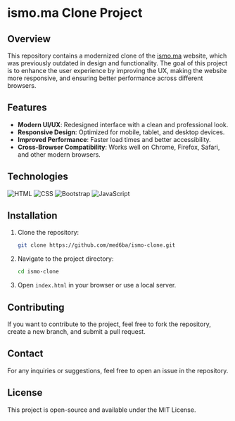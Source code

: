 # ismo.ma Clone Project

## Overview

This repository contains a modernized clone of the <a href="https://www.ismo.ma">ismo.ma</a> website, which was previously outdated in design and functionality. The goal of this project is to enhance the user experience by improving the UX, making the website more responsive, and ensuring better performance across different browsers.

## Features

- **Modern UI/UX**: Redesigned interface with a clean and professional look.
- **Responsive Design**: Optimized for mobile, tablet, and desktop devices.
- **Improved Performance**: Faster load times and better accessibility.
- **Cross-Browser Compatibility**: Works well on Chrome, Firefox, Safari, and other modern browsers.

## Technologies

![HTML](https://img.shields.io/badge/-HTML-orange?logo=html5&logoColor=white) ![CSS](https://img.shields.io/badge/-CSS-blue?logo=css3&logoColor=white) ![Bootstrap](https://img.shields.io/badge/-Bootstrap-purple?logo=bootstrap&logoColor=white) ![JavaScript](https://img.shields.io/badge/-JavaScript-yellow?logo=javascript&logoColor=white)
## Installation

1. Clone the repository:

   ```sh
   git clone https://github.com/med6ba/ismo-clone.git
   ```
2. Navigate to the project directory:

   ```sh
   cd ismo-clone
   ```
3. Open `index.html` in your browser or use a local server.

## Contributing

If you want to contribute to the project, feel free to fork the repository, create a new branch, and submit a pull request.

## Contact

For any inquiries or suggestions, feel free to open an issue in the repository.

## License

This project is open-source and available under the MIT License.
